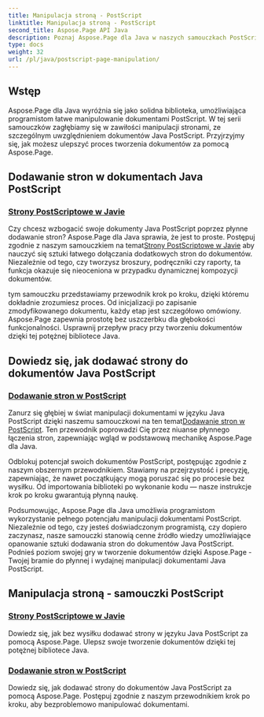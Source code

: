 ```yaml
---
title: Manipulacja stroną - PostScript
linktitle: Manipulacja stroną - PostScript
second_title: Aspose.Page API Java
description: Poznaj Aspose.Page dla Java w naszych samouczkach PostScript. Z łatwością dodawaj strony do dokumentów Java PostScript dzięki szczegółowym wskazówkom ułatwiającym manipulację.
type: docs
weight: 32
url: /pl/java/postscript-page-manipulation/
---
```


## Wstęp

Aspose.Page dla Java wyróżnia się jako solidna biblioteka, umożliwiająca programistom łatwe manipulowanie dokumentami PostScript. W tej serii samouczków zagłębiamy się w zawiłości manipulacji stronami, ze szczególnym uwzględnieniem dokumentów Java PostScript. Przyjrzyjmy się, jak możesz ulepszyć proces tworzenia dokumentów za pomocą Aspose.Page.

## Dodawanie stron w dokumentach Java PostScript

### [Strony PostScriptowe w Javie](./add-pages1/)

 Czy chcesz wzbogacić swoje dokumenty Java PostScript poprzez płynne dodawanie stron? Aspose.Page dla Java sprawia, że jest to proste. Postępuj zgodnie z naszym samouczkiem na temat[Strony PostScriptowe w Javie](./add-pages1/) aby nauczyć się sztuki łatwego dołączania dodatkowych stron do dokumentów. Niezależnie od tego, czy tworzysz broszury, podręczniki czy raporty, ta funkcja okazuje się nieoceniona w przypadku dynamicznej kompozycji dokumentów.

tym samouczku przedstawiamy przewodnik krok po kroku, dzięki któremu dokładnie zrozumiesz proces. Od inicjalizacji po zapisanie zmodyfikowanego dokumentu, każdy etap jest szczegółowo omówiony. Aspose.Page zapewnia prostotę bez uszczerbku dla głębokości funkcjonalności. Usprawnij przepływ pracy przy tworzeniu dokumentów dzięki tej potężnej bibliotece Java.

## Dowiedz się, jak dodawać strony do dokumentów Java PostScript

### [Dodawanie stron w PostScript](./add-pages2/)

 Zanurz się głębiej w świat manipulacji dokumentami w języku Java PostScript dzięki naszemu samouczkowi na ten temat[Dodawanie stron w PostScript](./add-pages2/). Ten przewodnik poprowadzi Cię przez niuanse płynnego łączenia stron, zapewniając wgląd w podstawową mechanikę Aspose.Page dla Java.

Odblokuj potencjał swoich dokumentów PostScript, postępując zgodnie z naszym obszernym przewodnikiem. Stawiamy na przejrzystość i precyzję, zapewniając, że nawet początkujący mogą poruszać się po procesie bez wysiłku. Od importowania biblioteki po wykonanie kodu — nasze instrukcje krok po kroku gwarantują płynną naukę.

Podsumowując, Aspose.Page dla Java umożliwia programistom wykorzystanie pełnego potencjału manipulacji dokumentami PostScript. Niezależnie od tego, czy jesteś doświadczonym programistą, czy dopiero zaczynasz, nasze samouczki stanowią cenne źródło wiedzy umożliwiające opanowanie sztuki dodawania stron do dokumentów Java PostScript. Podnieś poziom swojej gry w tworzenie dokumentów dzięki Aspose.Page - Twojej bramie do płynnej i wydajnej manipulacji dokumentami Java PostScript.
## Manipulacja stroną - samouczki PostScript
### [Strony PostScriptowe w Javie](./add-pages1/)
Dowiedz się, jak bez wysiłku dodawać strony w języku Java PostScript za pomocą Aspose.Page. Ulepsz swoje tworzenie dokumentów dzięki tej potężnej bibliotece Java.
### [Dodawanie stron w PostScript](./add-pages2/)
Dowiedz się, jak dodawać strony do dokumentów Java PostScript za pomocą Aspose.Page. Postępuj zgodnie z naszym przewodnikiem krok po kroku, aby bezproblemowo manipulować dokumentami.